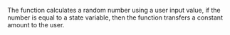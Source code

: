 The function calculates a random number using a user input value, if the number is equal to a state variable, then the function transfers a constant amount to the user.
